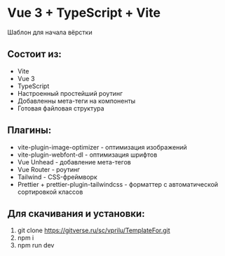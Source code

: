# Vue 3 + TypeScript + Vite

Шаблон для начала вёрстки

## Состоит из:

- Vite
- Vue 3
- TypeScript
- Настроенный простейший роутинг
- Добавленны мета-теги на компоненты
- Готовая файловая структура

## Плагины:

- vite-plugin-image-optimizer - оптимизация изображений
- vite-plugin-webfont-dl - оптимизация шрифтов
- Vue Unhead - добавление мета-тегов
- Vue Router - роутинг
- Tailwind - CSS-фреймворк
- Prettier + prettier-plugin-tailwindcss - форматтер с автоматической сортировкой классов

## Для скачивания и установки:

1. git clone https://gitverse.ru/sc/vprilu/TemplateFor.git
2. npm i
3. npm run dev
